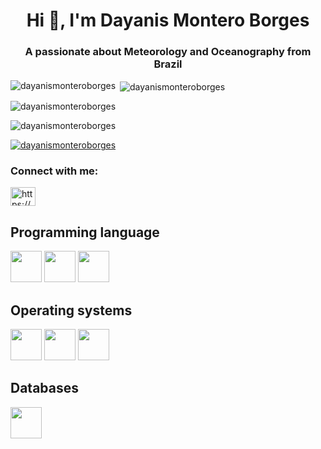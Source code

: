 <h1 align="center">Hi 👋, I'm Dayanis Montero Borges</h1>
<h3 align="center">A passionate about Meteorology and Oceanography from Brazil</h3>

<p><img align="left" src="https://github-readme-stats.vercel.app/api/top-langs?username=dayanismonteroborges&show_icons=true&locale=en&layout=compact" alt="dayanismonteroborges" /></p>

<p>&nbsp;<img align="center" src="https://github-readme-stats.vercel.app/api?username=dayanismonteroborges&show_icons=true&locale=en" alt="dayanismonteroborges" /></p>

<p><img align="center" src="https://github-readme-streak-stats.herokuapp.com/?user=dayanismonteroborges&" alt="dayanismonteroborges" /></p>

<p align="left"> <img src="https://komarev.com/ghpvc/?username=dayanismonteroborges&label=Profile%20views&color=0e75b6&style=flat" alt="dayanismonteroborges" /> </p>

<p align="left"> <a href="https://github.com/ryo-ma/github-profile-trophy"><img src="https://github-profile-trophy.vercel.app/?username=dayanismonteroborges" alt="dayanismonteroborges" /></a> </p>

<h3 align="left">Connect with me:</h3>
<p align="left">
<a href="https://linkedin.com/in/https://www.linkedin.com/in/dayanis-montero-borges-213a76222/" target="blank"><img align="center" src="https://raw.githubusercontent.com/rahuldkjain/github-profile-readme-generator/master/src/images/icons/Social/linked-in-alt.svg" alt="https://www.linkedin.com/in/dayanis-montero-borges-213a76222/" height="30" width="40" /></a>
</p>

## Programming language

<img src="https://img.icons8.com/?size=512&id=13441&format=png" width="50"/> <img src="https://cdn.jsdelivr.net/gh/devicons/devicon/icons/matlab/matlab-original.svg" width="50"/> <img src="https://img.icons8.com/?size=512&id=CLvQeiwFpit4&format=png" width="50"/>


## Operating systems

<img src="https://img.icons8.com/?size=512&id=108792&format=png" width="50"/> <img src="https://img.icons8.com/?size=512&id=17842&format=png" width="50"/> <img src="https://img.icons8.com/?size=512&id=122959&format=png" width="50"/>

## Databases

<img src="https://cdn.jsdelivr.net/gh/devicons/devicon/icons/sqlite/sqlite-original.svg" width="50"/>



